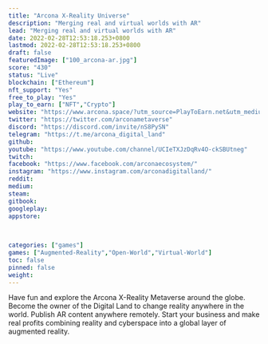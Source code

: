 ```yaml
---
title: "Arcona X-Reality Universe"
description: "Merging real and virtual worlds with AR"
lead: "Merging real and virtual worlds with AR"
date: 2022-02-28T12:53:18.253+0800
lastmod: 2022-02-28T12:53:18.253+0800
draft: false
featuredImage: ["100_arcona-ar.jpg"]
score: "430"
status: "Live"
blockchain: ["Ethereum"]
nft_support: "Yes"
free_to_play: "Yes"
play_to_earn: ["NFT","Crypto"]
website: "https://www.arcona.space/?utm_source=PlayToEarn.net&utm_medium=organic&utm_campaign=gamepage"
twitter: "https://twitter.com/arconametaverse"
discord: "https://discord.com/invite/nS8PySN"
telegram: "https://t.me/arcona_digital_land"
github: 
youtube: "https://www.youtube.com/channel/UCIeTXJzDqRv4O-ckSBUtneg"
twitch: 
facebook: "https://www.facebook.com/arconaecosystem/"
instagram: "https://www.instagram.com/arconadigitalland/"
reddit: 
medium: 
steam: 
gitbook: 
googleplay: 
appstore: 

  
    
categories: ["games"]
games: ["Augmented-Reality","Open-World","Virtual-World"]
toc: false
pinned: false
weight: 
---
```

Have fun and explore the Arcona X-Reality Metaverse around the globe. Become the owner of the Digital Land to change reality anywhere in the world. Publish AR content anywhere remotely. Start your business and make real profits combining reality and cyberspace into a global layer of augmented reality.